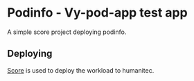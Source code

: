 # Podinfo - Vy-pod-app test app

A simple score project deploying podinfo.

## Deploying

[Score](https://score.dev/) is used to deploy the workload to humanitec.
